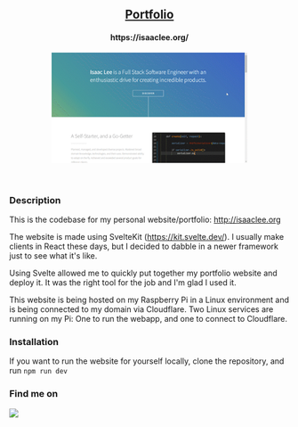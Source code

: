 <h2 align="center"><u>Portfolio</u></h2>

<h4 align="center"> https://isaaclee.org/ </h4>

<div align="center">
	<img style="width:70%;" src="demo.gif" alt="A gif of the website"/>
</div>

<p align="center">
<br>
</p>

### Description
This is the codebase for my personal website/portfolio: http://isaaclee.org

The website is made using SvelteKit (https://kit.svelte.dev/). I usually make clients in React these days, but I decided to dabble in a newer framework just to see what it's like.

Using Svelte allowed me to quickly put together my portfolio website and deploy it. It was the right tool for the job and I'm glad I used it.

This website is being hosted on my Raspberry Pi in a Linux environment and is being connected to my domain via Cloudflare. Two Linux services are running on my Pi: One to run the webapp, and one to connect to Cloudflare.

### Installation

If you want to run the website for yourself locally, clone the repository, and run `npm run dev`


### Find me on 
<a href="mailto:isaac.wonha.lee@outlook.com" target="_blank"><img src="https://img.shields.io/badge/Email-isaac.wonha.lee@outlook.com-blue?style=for-the-badge&logo=gmail"></a>